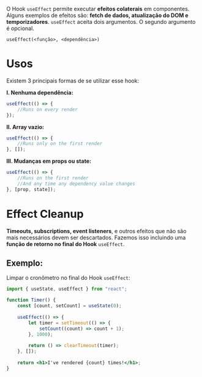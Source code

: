 O Hook `useEffect` permite executar **efeitos colaterais** em componentes.
Alguns exemplos de efeitos são: **fetch de dados, atualização do DOM e temporizadores**.
`useEffect` aceita dois argumentos. O segundo argumento é opcional.

`useEffect(<função>, <dependência>)`
# Usos
Existem 3 principais formas de se utilizar esse hook:

**I. Nenhuma dependência:**
```jsx
useEffect(() => {
	//Runs on every render
});
```

**II. Array vazio:**
```jsx
useEffect(() => {
	//Runs only on the first render
}, []);
```

**III. Mudanças em props ou state:**
```jsx
useEffect(() => {
	//Runs on the first render
	//And any time any dependency value changes
}, [prop, state]);
```
# Effect Cleanup
**Timeouts, subscriptions, event listeners**, e outros efeitos que não são mais necessários devem ser descartados.
Fazemos isso incluindo uma **função de retorno no final do Hook** `useEffect`.
## Exemplo:
Limpar o cronômetro no final do Hook `useEffect`:
```jsx
import { useState, useEffect } from "react";

function Timer() {
	const [count, setCount] = useState(0);
	
	useEffect(() => {
		let timer = setTimeout(() => {
			setCount((count) => count + 1);
		}, 1000);
		
		return () => clearTimeout(timer);
	}, []);
	
	return <h1>I've rendered {count} times!</h1>;
}
```
